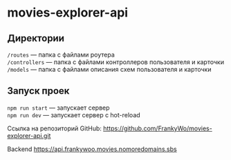 #  movies-explorer-api

## Директории

`/routes` — папка с файлами роутера  
`/controllers` — папка с файлами контроллеров пользователя и карточки  
`/models` — папка с файлами описания схем пользователя и карточки

## Запуск проек

`npm run start` — запускает сервер  
`npm run dev` — запускает сервер с hot-reload

Cсылка на репозиторий GitHub: https://github.com/FrankyWo/movies-explorer-api.git

Backend https://api.frankywoo.movies.nomoredomains.sbs
